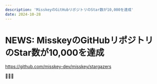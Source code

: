 ```yaml
---
description: 'MisskeyのGitHubリポジトリのStar数が10,000を達成'
date: 2024-10-28
---
```


# NEWS: MisskeyのGitHubリポジトリのStar数が10,000を達成

https://github.com/misskey-dev/misskey/stargazers

🙏🙏🙏
